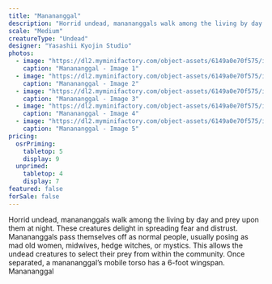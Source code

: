 ```yaml
---
title: "Manananggal"
description: "Horrid undead, manananggals walk among the living by day and prey upon them at night. These creatures delight in spreading fear and distrust. Manananggals pass themselves off as normal people, usually posing as mad old women, midwives, hedge witches, or mystics. This allows the undead creatures to select their prey from within the community. Once separated, a manananggal’s mobile torso has a 6-foot wingspan. Manananggal"
scale: "Medium"
creatureType: "Undead"
designer: "Yasashii Kyojin Studio"
photos:
  - image: "https://dl2.myminifactory.com/object-assets/6149a0e70f575/images/720X720-manananggal-ps.jpg"
    caption: "Manananggal - Image 1"
  - image: "https://dl2.myminifactory.com/object-assets/6149a0e70f575/images/720X720-mananangal-night-and-day-2.jpg"
    caption: "Manananggal - Image 2"
  - image: "https://dl2.myminifactory.com/object-assets/6149a0e70f575/images/720X720-mananangal-night-and-day-3.jpg"
    caption: "Manananggal - Image 3"
  - image: "https://dl2.myminifactory.com/object-assets/6149a0e70f575/images/230X230-mananangal-day.jpg"
    caption: "Manananggal - Image 4"
  - image: "https://dl2.myminifactory.com/object-assets/6149a0e70f575/images/230X230-mananangal-day-back.jpg"
    caption: "Manananggal - Image 5"
pricing:
  osrPriming:
    tabletop: 5
    display: 9
  unprimed:
    tabletop: 4
    display: 7
featured: false
forSale: false
---
```


Horrid undead, manananggals walk among the living by day and prey upon them at night. These creatures delight in spreading fear and distrust. Manananggals pass themselves off as normal people, usually posing as mad old women, midwives, hedge witches, or mystics. This allows the undead creatures to select their prey from within the community. Once separated, a manananggal’s mobile torso has a 6-foot wingspan. Manananggal